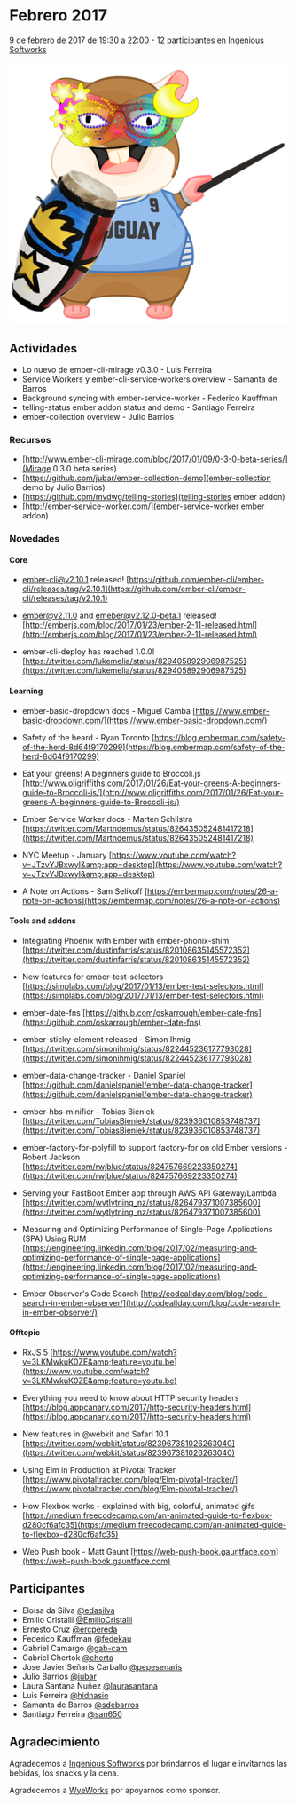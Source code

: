 # Febrero 2017

9 de febrero de 2017 de 19:30 a 22:00 - 12 participantes en [Ingenious Softworks](http://ingsw.com)

![GitHub Logo](https://github.com/jubar/ember-montevideo.github.io/raw/master/photos/2017-2/tomster-carnavalero.png)

## Actividades

* Lo nuevo de ember-cli-mirage v0.3.0 - Luis Ferreira
* Service Workers y ember-cli-service-workers overview - Samanta de Barros
* Background syncing with ember-service-worker - Federico Kauffman
* telling-status ember addon status and demo - Santiago Ferreira
* ember-collection overview - Julio Barrios

### Recursos

* [http://www.ember-cli-mirage.com/blog/2017/01/09/0-3-0-beta-series/](Mirage 0.3.0 beta series)
* [https://github.com/jubar/ember-collection-demo](ember-collection demo by Julio Barrios)
* [https://github.com/mvdwg/telling-stories](telling-stories ember addon)
* [http://ember-service-worker.com/](ember-service-worker ember addon)

### Novedades

#### Core

* ember-cli@v2.10.1 released!
  [https://github.com/ember-cli/ember-cli/releases/tag/v2.10.1](https://github.com/ember-cli/ember-cli/releases/tag/v2.10.1)

* ember@v2.11.0 and emeber@v2.12.0-beta.1 released!
  [http://emberjs.com/blog/2017/01/23/ember-2-11-released.html](http://emberjs.com/blog/2017/01/23/ember-2-11-released.html)

* ember-cli-deploy has reached 1.0.0!
  [https://twitter.com/lukemelia/status/829405892906987525](https://twitter.com/lukemelia/status/829405892906987525)

#### Learning</p>

* ember-basic-dropdown docs - Miguel Camba
  [https://www.ember-basic-dropdown.com/](https://www.ember-basic-dropdown.com/)

* Safety of the heard - Ryan Toronto
  [https://blog.embermap.com/safety-of-the-herd-8d64f9170299](https://blog.embermap.com/safety-of-the-herd-8d64f9170299)

* Eat your greens! A beginners guide to Broccoli.js
  [http://www.oligriffiths.com/2017/01/26/Eat-your-greens-A-beginners-guide-to-Broccoli-js/](http://www.oligriffiths.com/2017/01/26/Eat-your-greens-A-beginners-guide-to-Broccoli-js/)

* Ember Service Worker docs - Marten Schilstra
  [https://twitter.com/Martndemus/status/826435052481417218](https://twitter.com/Martndemus/status/826435052481417218)

* NYC Meetup - January
  [https://www.youtube.com/watch?v=JTzvYJBxwyI&amp;app=desktop](https://www.youtube.com/watch?v=JTzvYJBxwyI&amp;app=desktop)

* A Note on Actions - Sam Selikoff
  [https://embermap.com/notes/26-a-note-on-actions](https://embermap.com/notes/26-a-note-on-actions)




#### Tools and addons

* Integrating Phoenix with Ember with ember-phonix-shim
  [https://twitter.com/dustinfarris/status/820108635145572352](https://twitter.com/dustinfarris/status/820108635145572352)

* New features for ember-test-selectors
  [https://simplabs.com/blog/2017/01/13/ember-test-selectors.html](https://simplabs.com/blog/2017/01/13/ember-test-selectors.html)

* ember-date-fns
  [https://github.com/oskarrough/ember-date-fns](https://github.com/oskarrough/ember-date-fns)

* ember-sticky-element released - Simon Ihmig
  [https://twitter.com/simonihmig/status/822445236177793028](https://twitter.com/simonihmig/status/822445236177793028)

* ember-data-change-tracker - Daniel Spaniel
  [https://github.com/danielspaniel/ember-data-change-tracker](https://github.com/danielspaniel/ember-data-change-tracker)

* ember-hbs-minifier - Tobias Bieniek
  [https://twitter.com/TobiasBieniek/status/823936010853748737](https://twitter.com/TobiasBieniek/status/823936010853748737)

* ember-factory-for-polyfill to support factory-for on old Ember versions - Robert Jackson
  [https://twitter.com/rwjblue/status/824757669223350274](https://twitter.com/rwjblue/status/824757669223350274)

* Serving your FastBoot Ember app through AWS API Gateway/Lambda
  [https://twitter.com/wytlytning_nz/status/826479371007385600](https://twitter.com/wytlytning_nz/status/826479371007385600)

* Measuring and Optimizing Performance of Single-Page Applications (SPA) Using RUM
  [https://engineering.linkedin.com/blog/2017/02/measuring-and-optimizing-performance-of-single-page-applications](https://engineering.linkedin.com/blog/2017/02/measuring-and-optimizing-performance-of-single-page-applications)

* Ember Observer's Code Search
  [http://codeallday.com/blog/code-search-in-ember-observer/](http://codeallday.com/blog/code-search-in-ember-observer/)

#### Offtopic

* RxJS 5
  [https://www.youtube.com/watch?v=3LKMwkuK0ZE&amp;feature=youtu.be](https://www.youtube.com/watch?v=3LKMwkuK0ZE&amp;feature=youtu.be)

* Everything you need to know about HTTP security headers
  [https://blog.appcanary.com/2017/http-security-headers.html](https://blog.appcanary.com/2017/http-security-headers.html)

* New features in @webkit and Safari 10.1
  [https://twitter.com/webkit/status/823967381026263040](https://twitter.com/webkit/status/823967381026263040)

* Using Elm in Production at Pivotal Tracker
  [https://www.pivotaltracker.com/blog/Elm-pivotal-tracker/](https://www.pivotaltracker.com/blog/Elm-pivotal-tracker/)

* How Flexbox works - explained with big, colorful, animated gifs
  [https://medium.freecodecamp.com/an-animated-guide-to-flexbox-d280cf6afc35](https://medium.freecodecamp.com/an-animated-guide-to-flexbox-d280cf6afc35)

* Web Push book - Matt Gaunt
  [https://web-push-book.gauntface.com](https://web-push-book.gauntface.com)


## Participantes

* Eloísa da Silva [@edasilva](https://github.com/edasilva)
* Emilio Cristalli [@EmilioCristalli](https://github.com/EmilioCristalli)
* Ernesto Cruz [@ercpereda](https://github.com/ercpereda)
* Federico Kauffman [@fedekau](https://github.com/fedekau)
* Gabriel Camargo [@gab-cam](https://github.com/gab-cam)
* Gabriel Chertok [@cherta](https://github.com/cherta)
* Jose Javier Señaris Carballo [@pepesenaris](https://github.com/pepesenaris)
* Julio Barrios [@jubar](https://github.com/jubar)
* Laura Santana Nuñez [@laurasantana](https://github.com/laurasantana)
* Luis Ferreira [@hidnasio](https://github.com/hidnasio)
* Samanta de Barros [@sdebarros](https://github.com/sdebarros)
* Santiago Ferreira [@san650](https://github.com/san650)

## Agradecimiento

Agradecemos a [Ingenious Softworks](http://www.ingsw.com/") por brindarnos el lugar e invitarnos las bebidas, los snacks y la cena.

Agradecemos a [WyeWorks](https://wyeworks.com/) por apoyarnos como sponsor.
